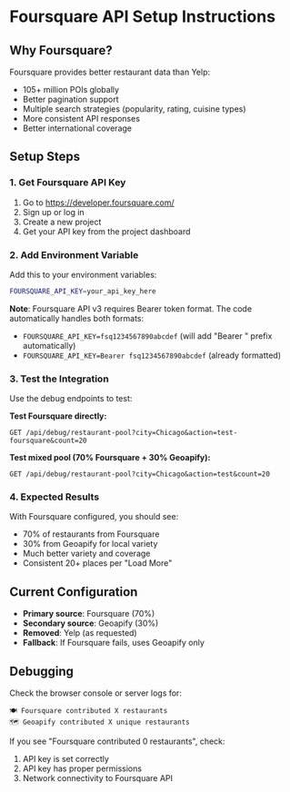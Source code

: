 # Foursquare API Setup Instructions

## Why Foursquare?
Foursquare provides better restaurant data than Yelp:
- 105+ million POIs globally
- Better pagination support
- Multiple search strategies (popularity, rating, cuisine types)
- More consistent API responses
- Better international coverage

## Setup Steps

### 1. Get Foursquare API Key
1. Go to https://developer.foursquare.com/
2. Sign up or log in
3. Create a new project
4. Get your API key from the project dashboard

### 2. Add Environment Variable
Add this to your environment variables:
```bash
FOURSQUARE_API_KEY=your_api_key_here
```

**Note**: Foursquare API v3 requires Bearer token format. The code automatically handles both formats:
- `FOURSQUARE_API_KEY=fsq1234567890abcdef` (will add "Bearer " prefix automatically)
- `FOURSQUARE_API_KEY=Bearer fsq1234567890abcdef` (already formatted)

### 3. Test the Integration
Use the debug endpoints to test:

**Test Foursquare directly:**
```
GET /api/debug/restaurant-pool?city=Chicago&action=test-foursquare&count=20
```

**Test mixed pool (70% Foursquare + 30% Geoapify):**
```
GET /api/debug/restaurant-pool?city=Chicago&action=test&count=20
```

### 4. Expected Results
With Foursquare configured, you should see:
- 70% of restaurants from Foursquare
- 30% from Geoapify for local variety
- Much better variety and coverage
- Consistent 20+ places per "Load More"

## Current Configuration
- **Primary source**: Foursquare (70%)
- **Secondary source**: Geoapify (30%)
- **Removed**: Yelp (as requested)
- **Fallback**: If Foursquare fails, uses Geoapify only

## Debugging
Check the browser console or server logs for:
```
🍽️ Foursquare contributed X restaurants
🗺️ Geoapify contributed X unique restaurants
```

If you see "Foursquare contributed 0 restaurants", check:
1. API key is set correctly
2. API key has proper permissions
3. Network connectivity to Foursquare API
